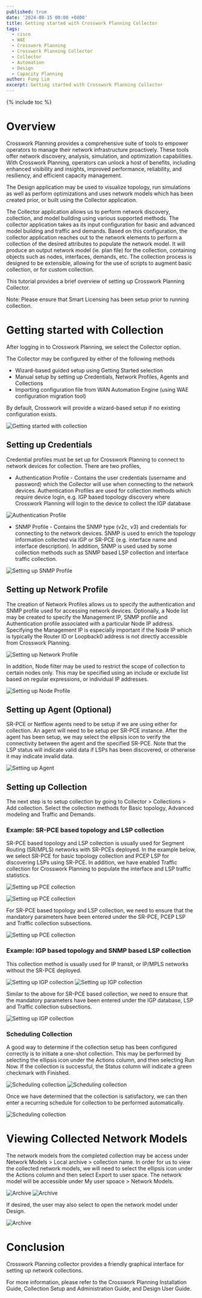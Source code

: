 ```yaml
---
published: true
date: '2024-08-15 00:00 +0800'
title: Getting started with Crosswork Planning Collector
tags:
  - cisco
  - WAE
  - Crosswork Planning
  - Crosswork Planning Collector
  - Collector
  - Automation
  - Design
  - Capacity Planning
author: Fung Lim
excerpt: Getting started with Crosswork Planning Collector
---
```

{% include toc %}

# Overview

Crosswork Planning provides a comprehensive suite of tools to empower operators to manage their network infrastructure proactively. These tools offer network discovery, analysis, simulation, and optimization capabilities. With Crosswork Planning, operators can unlock a host of benefits, including enhanced visibility and insights, improved performance, reliability, and resiliency, and efficient capacity management.

The Design application may be used to visualize topology, run simulations as well as perform optimizations and uses network models which has been created prior, or built using the Collector application.

The Collector application allows us to perform network discovery, collection, and model building using various supported methods. The collector application takes as its input configuration for basic and advanced model building and traffic and demands. Based on this configuration, the collector application reaches out to the network elements to perform a collection of the desired attributes to populate the network model. It will produce an output network model (ie. plan file) for the collection, containing objects such as nodes, interfaces, demands, etc. The collection process is designed to be extensible, allowing for the use of scripts to augment basic collection, or for custom collection.

This tutorial provides a brief overview of setting up Crosswork Planning Collector.

Note: Please ensure that Smart Licensing has been setup prior to running collection.

# Getting started with Collection

After logging in to Crosswork Planning, we select the Collector option.

The Collector may be configured by either of the following methods
* Wizard-based guided setup using Getting Started selection
* Manual setup by setting up Credentials, Network Profiles, Agents and Collections
* Importing configuration file from WAN Automation Engine (using WAE configuration migration tool)

By default, Crosswork will provide a wizard-based setup if no existing configuration exists.

![Getting started with collection]({{site.baseurl}}/images/cp-getting-started-collection-wizard.png) 


## Setting up Credentials

Credential profiles must be set up for Crosswork Planning to connect to network devices for collection. There are two profiles,

* Authentication Profile - Contains the user credentials (username and password) which the Collector will use when connecting to the network devices. Authentication Profiles are used for collection methods which require device login, e.g. IGP based topology discovery where Crosswork Planning will login to the device to collect the IGP database

![Authentication Profile]({{site.baseurl}}/images/cp-getting-started-collection-auth.png) 

* SNMP Profile - Contains the SNMP type (v2c, v3) and credentials for connecting to the network devices. SNMP is used to enrich the topology information collected via IGP or SR-PCE (e.g. interface name and interface description). In addition, SNMP is used used by some collection methods such as SNMP based LSP collection and interface traffic collection.

![Setting up SNMP Profile]({{site.baseurl}}/images/cp-getting-started-collection-snmp.png) 

## Setting up Network Profile

The creation of Network Profiles allows us to specify the authentication and SNMP profile used for accessing network devices. Optionally, a Node list may be created to specify the Management IP, SNMP profile and Authentication profile associated with a particular Node IP address. Specifying the Management IP is especially important if the Node IP which is typically the Router ID or Loopback0 address is not directly accessible from Crosswork Planning.

![Setting up Network Profile]({{site.baseurl}}/images/cp-getting-started-collection-nwprofile.png) 

In addition, Node filter may be used to restrict the scope of collection to certain nodes only. This may be specified using  an include or exclude list based on regular expressions, or individual IP addresses.

![Setting up Node Profile]({{site.baseurl}}/images/cp-getting-started-collection-nwprofile-nodefilter.png) 

## Setting up Agent (Optional)

SR-PCE or Netflow agents need to be setup if we are using either for collection. An agent will need to be setup per SR-PCE instance. After the agent has been setup, we may select the ellipsis icon to verify the connectivity between the agent and the specified SR-PCE. Note that the LSP status will indicate valid data if LSPs has been discovered, or otherwise it may indicate invalid data.

![Setting up Agent]({{site.baseurl}}/images/cp-getting-started-collection-agent.png) 

## Setting up Collection

The next step is to setup collection by going to Collector > Collections > Add collection. Select the collection methods for Basic topology, Advanced modeling and Traffic and Demands. 

### Example: SR-PCE based topology and LSP collection ###

SR-PCE based topology and LSP collection is usually used for Segment Routing (SR/MPLS) networks with SR-PCEs deployed. In the example below, we select SR-PCE for basic topology collection and PCEP LSP for discovering LSPs using SR-PCE. In addition, we have enabled Traffic collection for Crosswork Planning to populate the interface and LSP traffic statistics.

![Setting up PCE collection]({{site.baseurl}}/images/cp-getting-started-collection-xtc1.png) 

![Setting up PCE collection]({{site.baseurl}}/images/cp-getting-started-collection-xtc2.png) 

For SR-PCE based topology and LSP collection, we need to ensure that the mandatory parameters have been entered under the SR-PCE, PCEP LSP and Traffic collection subsections.

![Setting up PCE collection]({{site.baseurl}}/images/cp-getting-started-collection-xtc3.png) 

### Example: IGP based topology and SNMP based LSP collection ###

This collection method is usually used for IP transit, or IP/MPLS networks without the SR-PCE deployed.

![Setting up IGP collection]({{site.baseurl}}/images/cp-getting-started-collection-igp1.png) 
![Setting up IGP collection]({{site.baseurl}}/images/cp-getting-started-collection-igp2.png) 


Similar to the above for SR-PCE based collection, we need to ensure that the mandatory parameters have been entered under the IGP database, LSP and Traffic collection subsections.

![Setting up IGP collection]({{site.baseurl}}/images/cp-getting-started-collection-igp3.png) 

### Scheduling Collection

A good way to determine if the collection setup has been configured correctly is to initiate a one-shot collection. This may be performed by selecting the ellipsis
icon under the Actions column, and then selecting Run Now. If the collection is successful, the Status column will indicate a green checkmark with Finished.

![Scheduling collection]({{site.baseurl}}/images/cp-getting-started-collection-schedule1.png) 
![Scheduling collection]({{site.baseurl}}/images/cp-getting-started-collection-schedule2.png) 

Once we have determined that the collection is satisfactory, we can then enter a recurring schedule for collection to be performed automatically.

![Scheduling collection]({{site.baseurl}}/images/cp-getting-started-collection-schedule3.png) 


# Viewing Collected Network Models

The network models from the completed collection may be access under Network Models > Local archive > collection name. In order for us to view the collected network models, we will need to select the ellipsis icon under the Actions column and then select Export to user space. The network model will be accessible under My user spoace > Network Models.

![Archive]({{site.baseurl}}/images/cp-getting-started-collection-archive1.png) 
![Archive]({{site.baseurl}}/images/cp-getting-started-collection-archive2.png) 

If desired, the user may also select to open the network model under Design.

![Archive]({{site.baseurl}}/images/cp-getting-started-collection-design.png) 

# Conclusion

Crosswork Planning collector provides a friendly graphical interface for setting up network collections. 

For more information, please refer to the Crosswork Planning Installation Guide, Collection Setup and Administration Guide, and Design User Guide.
